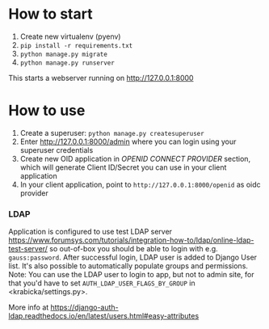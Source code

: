 # How to start

1. Create new virtualenv (pyenv)
1. `pip install -r requirements.txt`
1. `python manage.py migrate`
1. `python manage.py runserver`

This starts a webserver running on <http://127.0.0.1:8000>

# How to use

1. Create a superuser: `python manage.py createsuperuser`
1. Enter <http://127.0.0.1:8000/admin> where you can login using your superuser credentials
1. Create new OID application in _OPENID CONNECT PROVIDER_ section, which will generate Client ID/Secret you can use in your client application
1. In your client application, point to `http://127.0.0.1:8000/openid` as oidc provider

### LDAP

Application is configured to use test LDAP server <https://www.forumsys.com/tutorials/integration-how-to/ldap/online-ldap-test-server/>
so out-of-box you should be able to login with e.g. `gauss:password`. After successful login, LDAP user is added
to Django User list. It's also possible to automatically populate groups and permissions.
Note: You can use the LDAP user to login to app, but not to admin site, for that you'd have to
set `AUTH_LDAP_USER_FLAGS_BY_GROUP` in <krabicka/settings.py>.

More info at <https://django-auth-ldap.readthedocs.io/en/latest/users.html#easy-attributes>
